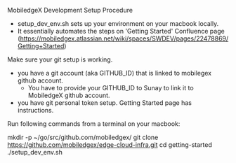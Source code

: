 MobiledgeX Development Setup Procedure

   - setup_dev_env.sh sets up your environment on your macbook locally.
   - It essentially automates the steps on 'Getting Started' Confluence page (https://mobiledgex.atlassian.net/wiki/spaces/SWDEV/pages/22478869/Getting+Started)


Make sure your git setup is working.
   - you have a git account (aka GITHUB_ID) that is linked to mobilegex github account.
       * You have to provide your GITHUB_ID to Sunay to link it to MobiledgeX github account. 
   - you have git personal token setup. Getting Started page has instructions.


Run following commands from a terminal on your macbook:

   mkdir -p ~/go/src/github.com/mobiledgex/
   git clone https://github.com/mobiledgex/edge-cloud-infra.git
   cd getting-started
   ./setup_dev_env.sh
  

